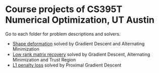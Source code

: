 
# Course projects of CS395T Numerical Optimization, UT Austin
  Go to each folder for problem descriptions and solvers.
  - [Shape deformation](https://github.com/LihangLiu/Numerical-Optimization/tree/master/shape-deformation)
   solved by Gradient Descent and Alternating Minimization
  - [Low rank matrix recovery](https://github.com/LihangLiu/Numerical-Optimization/tree/master/shape-deformation)
   solved by Gradient Descent, Alternating Minimization and Trust Region
  - [L1 penalty loss](https://github.com/LihangLiu/Numerical-Optimization/tree/master/shape-deformation)
   solved by Proximal Gradient Descent
